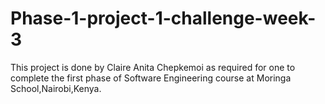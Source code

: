 # Phase-1-project-1-challenge-week-3
This project is done by Claire Anita Chepkemoi as required for one to complete the first phase of Software Engineering course at Moringa School,Nairobi,Kenya.
